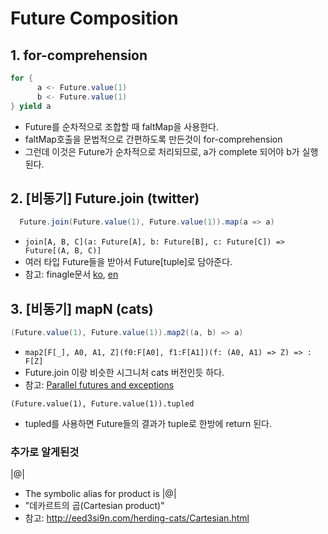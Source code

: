 # Future Composition

## 1. for-comprehension

```scala
for {
      a <- Future.value(1)
      b <- Future.value(1)
} yield a
```
- Future를 순차적으로 조합할 때 faltMap을 사용한다.
- faltMap호출을 문법적으로 간편하도록 만든것이 for-comprehension
- 그런데 이것은 Future가 순차적으로 처리되므로, a가 complete 되어야 b가 실행된다.

## 2. [비동기] Future.join (twitter)
```scala
  Future.join(Future.value(1), Future.value(1)).map(a => a)
```
- `join[A, B, C](a: Future[A], b: Future[B], c: Future[C]) => Future[(A, B, C)]`
- 여러 타입 Future들을 받아서 Future[tuple]로 담아준다.
- 참고: finagle문서 [ko](https://twitter.github.io/scala_school/ko/finagle.html), [en](https://twitter.github.io/scala_school/finagle.html)
 
## 3. [비동기] mapN (cats)
```scala
(Future.value(1), Future.value(1)).map2((a, b) => a)
```
- `map2[F[_], A0, A1, Z](f0:F[A0], f1:F[A1])(f: (A0, A1) => Z) => : F[Z]`
- Future.join 이랑 비슷한 시그니처 cats 버전인듯 하다.
- 참고: [Parallel futures and exceptions](http://immutables.pl/2016/10/08/parallel-futures-and-exceptions/)

```
(Future.value(1), Future.value(1)).tupled
```
- tupled를 사용하면 Future들의 결과가 tuple로 한방에 return 된다.

### 추가로 알게된것
|@|

- The symbolic alias for product is |@|
- "데카르트의 곱(Cartesian product)"
- 참고: http://eed3si9n.com/herding-cats/Cartesian.html